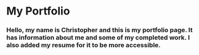 # My Portfolio

### Hello, my name is Christopher and this is my portfolio page. It has information about me and some of my completed work. I also added my resume for it to be more accessible.
